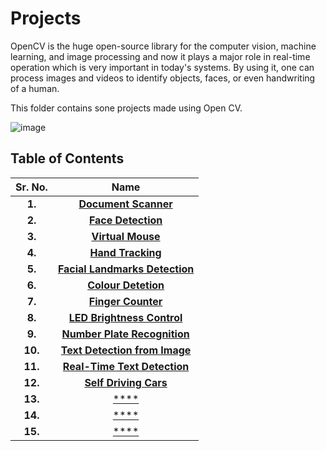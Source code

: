 # Projects

OpenCV is the huge open-source library for the computer vision, machine learning, and image processing and now it plays a major role in real-time 
operation which is very important in today's systems. By using it, one can process images and videos to identify objects, faces, or even handwriting of a human.

This folder contains sone projects made using Open CV.

![image](https://user-images.githubusercontent.com/58645688/138255831-41468599-de24-4ee6-8aec-b8284956898f.png)

## Table of Contents

Sr. No.             |   Name               
:------------------:|:-------------------------:|
**1.**              | [**Document Scanner**](https://github.com/Robotics-Club-BMU/CV-Zone/tree/main/Projects/Document%20Scanner.py)
**2.**              | [**Face Detection**](https://github.com/Robotics-Club-BMU/CV-Zone/tree/main/Projects/Face_Detection) 
**3.**              | [**Virtual Mouse**](https://github.com/Robotics-Club-BMU/CV-Zone/tree/main/Projects/Virtual%20Mouse) 
**4.**              | [**Hand Tracking**](https://github.com/Robotics-Club-BMU/CV-Zone/tree/main/Projects/Hand%20Tracking) 
**5.**              | [**Facial Landmarks Detection**](https://github.com/Robotics-Club-BMU/CV-Zone/tree/main/Projects/Facial%20Landmarks%20Detection) 
**6.**              | [**Colour Detetion**](https://github.com/Robotics-Club-BMU/CV-Zone/tree/main/Projects/Colour%20Detection) 
**7.**              | [**Finger Counter**](https://github.com/Robotics-Club-BMU/CV-Zone/tree/main/Projects/FingerCounter) 
**8.**              | [**LED Brightness Control**](https://github.com/Robotics-Club-BMU/CV-Zone/tree/main/Projects/LEDBrightnessControl) 
**9.**              | [**Number Plate Recognition**](https://github.com/Robotics-Club-BMU/CV-Zone/tree/main/Projects/Number%20Plate%20Recognition) 
**10.**             | [**Text Detection from Image**](https://github.com/Robotics-Club-BMU/CV-Zone/tree/main/Projects/Text%20Detetion%20from%20Image) 
**11.**             | [**Real-Time Text Detection**](https://github.com/Robotics-Club-BMU/CV-Zone/tree/main/Projects/Real-Time%20Text%20Detection) 
**12.**             | [**Self Driving Cars**](https://github.com/Robotics-Club-BMU/CV-Zone/tree/main/Projects/Self%20Driving%20Cars) 
**13.**             | [****]() 
**14.**             | [****]() 
**15.**             | [****]() 
